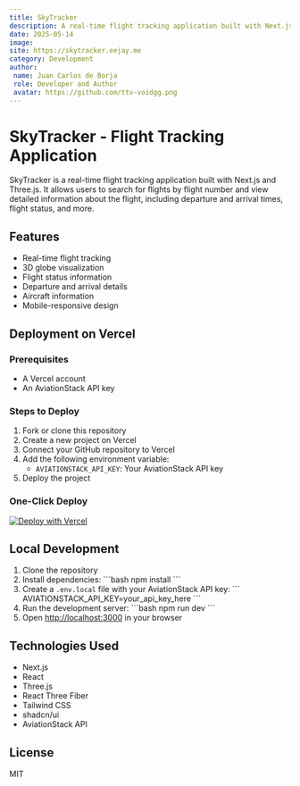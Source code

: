 ```yaml
---
title: SkyTracker
description: A real-time flight tracking application built with Next.js and Three.js.
date: 2025-05-14
image: 
site: https://skytracker.eejay.me
category: Development
author:
 name: Juan Carlos de Borja
 role: Developer and Author
 avatar: https://github.com/ttv-voidgg.png  
---
```



# SkyTracker - Flight Tracking Application

SkyTracker is a real-time flight tracking application built with Next.js and Three.js. It allows users to search for flights by flight number and view detailed information about the flight, including departure and arrival times, flight status, and more.

## Features

- Real-time flight tracking
- 3D globe visualization
- Flight status information
- Departure and arrival details
- Aircraft information
- Mobile-responsive design

## Deployment on Vercel

### Prerequisites

- A Vercel account
- An AviationStack API key

### Steps to Deploy

1. Fork or clone this repository
2. Create a new project on Vercel
3. Connect your GitHub repository to Vercel
4. Add the following environment variable:
   - `AVIATIONSTACK_API_KEY`: Your AviationStack API key
5. Deploy the project

### One-Click Deploy

[![Deploy with Vercel](https://vercel.com/button)](https://vercel.com/new/clone?repository-url=https%3A%2F%2Fgithub.com%2Fyourusername%2Fskytracker&env=AVIATIONSTACK_API_KEY&envDescription=API%20key%20for%20AviationStack%20flight%20data&envLink=https%3A%2F%2Faviationstack.com%2Fdocumentation)

## Local Development

1. Clone the repository
2. Install dependencies:
   \`\`\`bash
   npm install
   \`\`\`
3. Create a `.env.local` file with your AviationStack API key:
   \`\`\`
   AVIATIONSTACK_API_KEY=your_api_key_here
   \`\`\`
4. Run the development server:
   \`\`\`bash
   npm run dev
   \`\`\`
5. Open [http://localhost:3000](http://localhost:3000) in your browser

## Technologies Used

- Next.js
- React
- Three.js
- React Three Fiber
- Tailwind CSS
- shadcn/ui
- AviationStack API

## License

MIT
